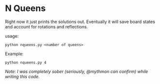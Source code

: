 N Queens
========

Right now it just prints the solutions out. Eventually it will save board states and account for rotations and reflections.

usage:

    python nqueens.py <number of queens>

Example:

    python nqueens.py 4

_Note: I was completely sober (seriously, @mythmon can confirm) while writing this code._
